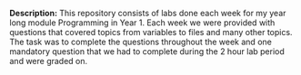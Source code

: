**Description:**
This repository consists of labs done each week for my year long module Programming in Year 1. 
Each week we were provided with questions that covered topics from variables to files and many other topics.
The task was to complete the questions throughout the week and one mandatory question that we had to complete during the 2 hour lab period and were graded on.
